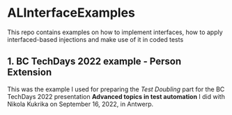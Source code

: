 # ALInterfaceExamples
This repo contains examples on how to implement interfaces, how to apply interfaced-based injections and make use of it in coded tests

## 1. BC TechDays 2022 example - Person Extension
This was the example I used for preparing the _Test Doubling_ part for the BC TechDays 2022 presentation **Advanced topics in test automation** I did with Nikola Kukrika on September 16, 2022, in Antwerp.
